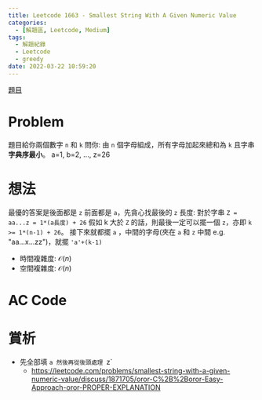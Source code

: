 ```yaml
---
title: Leetcode 1663 - Smallest String With A Given Numeric Value
categories:
  - [解題區, Leetcode, Medium]
tags:
  - 解題紀錄
  - Leetcode
  - greedy
date: 2022-03-22 10:59:20
---
```


[題目](https://leetcode.com/problems/smallest-string-with-a-given-numeric-value/)

# Problem
題目給你兩個數字 `n` 和 `k` 問你: 由 `n` 個字母組成，所有字母加起來總和為 `k` 且字串**字典序最小**。
a=1, b=2, ..., z=26

# 想法

最優的答案是後面都是 `z` 前面都是 `a`，先貪心找最後的 `z` 長度: 對於字串 `Z = aa...z = 1*(a長度) + 26` 假如 k 大於 `Z` 的話，則最後一定可以擺一個 `z`，亦即 `k >= 1*(n-1) + 26`。
接下來就都擺 `a` ，中間的字母(夾在 `a` 和 `z` 中間 e.g. "aa...x...zz")，就擺 `'a'+(k-1)`

- 時間複雜度: $\mathcal{O}(n)$
- 空間複雜度: $\mathcal{O}(n)$

# AC Code
<script src="https://emgithub.com/embed-v2.js?target=https%3A%2F%2Fgithub.com%2Froy4801%2Fsolved_problems%2Fblob%2Fmaster%2Fleetcode%2F1663.cpp%23L17-L45&style=github&showBorder=on&showLineNumbers=on&showFileMeta=on&showCopy=on"></script>

# 賞析

- 先全部填 `a 然後再從後頭處理 `z`
  - <https://leetcode.com/problems/smallest-string-with-a-given-numeric-value/discuss/1871705/oror-C%2B%2Boror-Easy-Approach-oror-PROPER-EXPLANATION>
